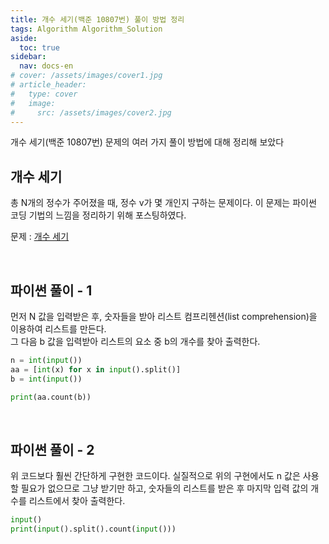 ```yaml
---
title: 개수 세기(백준 10807번) 풀이 방법 정리
tags: Algorithm Algorithm_Solution
aside:
  toc: true
sidebar:
  nav: docs-en
# cover: /assets/images/cover1.jpg
# article_header:
#   type: cover
#   image:
#     src: /assets/images/cover2.jpg
---
```


개수 세기(백준 10807번) 문제의 여러 가지 풀이 방법에 대해 정리해 보았다

<!-- more -->
<h2 id="h1">개수 세기</h2>
총 N개의 정수가 주어졌을 때, 정수 v가 몇 개인지 구하는 문제이다. 이 문제는 파이썬 코딩 기법의 느낌을 정리하기 위해 포스팅하였다.

문제 : [개수 세기](https://www.acmicpc.net/problem/10807)

<br>
<h2 id="h2">파이썬 풀이 - 1</h2>
먼저 N 값을 입력받은 후, 숫자들을 받아 리스트 컴프리헨션(list comprehension)을 이용하여 리스트를 만든다. <br>
그 다음 b 값을 입력받아 리스트의 요소 중 b의 개수를 찾아 출력한다.

```python
n = int(input())
aa = [int(x) for x in input().split()]
b = int(input())

print(aa.count(b))
```

<br>
<h2 id="h3">파이썬 풀이 - 2</h2>
위 코드보다 훨씬 간단하게 구현한 코드이다.
실질적으로 위의 구현에서도 n 값은 사용할 필요가 없으므로 그냥 받기만 하고, 숫자들의 리스트를 받은 후 마지막 입력 값의 개수를 리스트에서 찾아 출력한다.

```python
input()
print(input().split().count(input()))
```

<br>